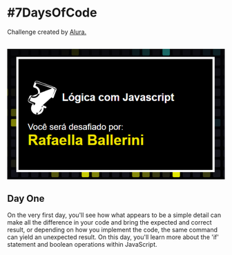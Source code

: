 # #7DaysOfCode

Challenge created by [Alura.](https://7daysofcode.io/matricula/logica-programacao)

<br>

<img src="img-alura-site.png" alt="photo Alura Website">

<br>

## Day One

<p>On the very first day, you'll see how what appears to be a simple detail can make all the difference in your code and bring the expected and correct result, or depending on how you implement the code, the same command can yield an unexpected result. On this day, you'll learn more about the 'if' statement and boolean operations within JavaScript.</p>
